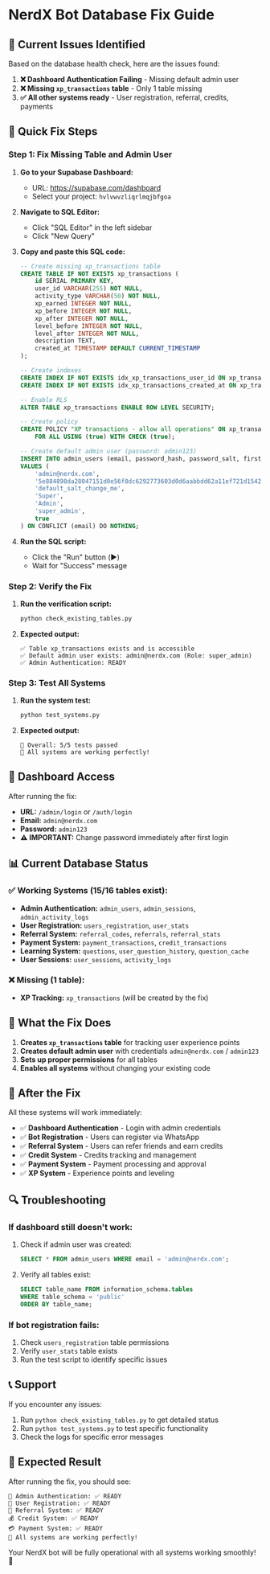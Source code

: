 # NerdX Bot Database Fix Guide

## 🚨 Current Issues Identified

Based on the database health check, here are the issues found:

1. **❌ Dashboard Authentication Failing** - Missing default admin user
2. **❌ Missing `xp_transactions` table** - Only 1 table missing
3. **✅ All other systems ready** - User registration, referral, credits, payments

## 🔧 Quick Fix Steps

### Step 1: Fix Missing Table and Admin User

1. **Go to your Supabase Dashboard:**
   - URL: https://supabase.com/dashboard
   - Select your project: `hvlvwvzliqrlmqjbfgoa`

2. **Navigate to SQL Editor:**
   - Click "SQL Editor" in the left sidebar
   - Click "New Query"

3. **Copy and paste this SQL code:**
   ```sql
   -- Create missing xp_transactions table
   CREATE TABLE IF NOT EXISTS xp_transactions (
       id SERIAL PRIMARY KEY,
       user_id VARCHAR(255) NOT NULL,
       activity_type VARCHAR(50) NOT NULL,
       xp_earned INTEGER NOT NULL,
       xp_before INTEGER NOT NULL,
       xp_after INTEGER NOT NULL,
       level_before INTEGER NOT NULL,
       level_after INTEGER NOT NULL,
       description TEXT,
       created_at TIMESTAMP DEFAULT CURRENT_TIMESTAMP
   );

   -- Create indexes
   CREATE INDEX IF NOT EXISTS idx_xp_transactions_user_id ON xp_transactions(user_id);
   CREATE INDEX IF NOT EXISTS idx_xp_transactions_created_at ON xp_transactions(created_at);

   -- Enable RLS
   ALTER TABLE xp_transactions ENABLE ROW LEVEL SECURITY;

   -- Create policy
   CREATE POLICY "XP transactions - allow all operations" ON xp_transactions
       FOR ALL USING (true) WITH CHECK (true);

   -- Create default admin user (password: admin123)
   INSERT INTO admin_users (email, password_hash, password_salt, first_name, last_name, role, is_active)
   VALUES (
       'admin@nerdx.com',
       '5e884898da28047151d0e56f8dc6292773603d0d6aabbdd62a11ef721d1542d8',
       'default_salt_change_me',
       'Super',
       'Admin',
       'super_admin',
       true
   ) ON CONFLICT (email) DO NOTHING;
   ```

4. **Run the SQL script:**
   - Click the "Run" button (▶️)
   - Wait for "Success" message

### Step 2: Verify the Fix

1. **Run the verification script:**
   ```bash
   python check_existing_tables.py
   ```

2. **Expected output:**
   ```
   ✅ Table xp_transactions exists and is accessible
   ✅ Default admin user exists: admin@nerdx.com (Role: super_admin)
   ✅ Admin Authentication: READY
   ```

### Step 3: Test All Systems

1. **Run the system test:**
   ```bash
   python test_systems.py
   ```

2. **Expected output:**
   ```
   🎯 Overall: 5/5 tests passed
   🎉 All systems are working perfectly!
   ```

## 🔐 Dashboard Access

After running the fix:

- **URL:** `/admin/login` or `/auth/login`
- **Email:** `admin@nerdx.com`
- **Password:** `admin123`
- **⚠️ IMPORTANT:** Change password immediately after first login

## 📊 Current Database Status

### ✅ Working Systems (15/16 tables exist):
- **Admin Authentication:** `admin_users`, `admin_sessions`, `admin_activity_logs`
- **User Registration:** `users_registration`, `user_stats`
- **Referral System:** `referral_codes`, `referrals`, `referral_stats`
- **Payment System:** `payment_transactions`, `credit_transactions`
- **Learning System:** `questions`, `user_question_history`, `question_cache`
- **User Sessions:** `user_sessions`, `activity_logs`

### ❌ Missing (1 table):
- **XP Tracking:** `xp_transactions` (will be created by the fix)

## 🧪 What the Fix Does

1. **Creates `xp_transactions` table** for tracking user experience points
2. **Creates default admin user** with credentials `admin@nerdx.com` / `admin123`
3. **Sets up proper permissions** for all tables
4. **Enables all systems** without changing your existing code

## 🚀 After the Fix

All these systems will work immediately:

- ✅ **Dashboard Authentication** - Login with admin credentials
- ✅ **Bot Registration** - Users can register via WhatsApp
- ✅ **Referral System** - Users can refer friends and earn credits
- ✅ **Credit System** - Credits tracking and management
- ✅ **Payment System** - Payment processing and approval
- ✅ **XP System** - Experience points and leveling

## 🔍 Troubleshooting

### If dashboard still doesn't work:
1. Check if admin user was created:
   ```sql
   SELECT * FROM admin_users WHERE email = 'admin@nerdx.com';
   ```

2. Verify all tables exist:
   ```sql
   SELECT table_name FROM information_schema.tables 
   WHERE table_schema = 'public' 
   ORDER BY table_name;
   ```

### If bot registration fails:
1. Check `users_registration` table permissions
2. Verify `user_stats` table exists
3. Run the test script to identify specific issues

## 📞 Support

If you encounter any issues:
1. Run `python check_existing_tables.py` to get detailed status
2. Run `python test_systems.py` to test specific functionality
3. Check the logs for specific error messages

## 🎯 Expected Result

After running the fix, you should see:
```
🔐 Admin Authentication: ✅ READY
👥 User Registration: ✅ READY  
🔗 Referral System: ✅ READY
💰 Credit System: ✅ READY
💳 Payment System: ✅ READY
🎉 All systems are working perfectly!
```

Your NerdX bot will be fully operational with all systems working smoothly! 🚀



